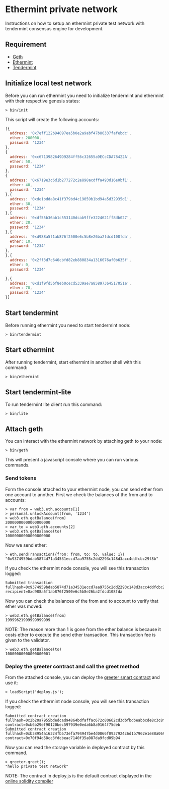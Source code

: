 # Ethermint private network
Instructions on how to setup an ethermint private test network with tendermint consensus engine for development.


## Requirement
* [Geth](https://github.com/ethereum/go-ethereum/wiki/geth)
* [Ethermint](https://github.com/tendermint/ethermint)
* [Tendermint](https://github.com/tendermint/tendermint)


## Initialize local test network
Before you can run ethermint you need to initialize tendermint and ethermint with their respective genesis states:
``` 
> bin/init
``` 

This script will create the following accounts:

``` javascript
[{
  address: '0x7eff122b94897ea5b0e2a9abf47b86337fafebdc',
  ether: 200000,
  password: '1234'
},
{
  address: '0xc6713982649D9284ff56c32655a9ECcCDA78422A',
  ether: 50,
  password: '1234'
},
{
  address: '0x6719e3c6d1b277272c2e898acdffa493d16e0bf1',
  ether: 40,
  password: '1234'
},{
  address: '0xde1bdda8c41f379bd4c19059b1bd94a5d32935d1',
  ether: 30,
  password: '1234'
},{
  address: '0xdf55b36ab1c553140dcab9ffe3224621ff8db027',
  ether: 20,
  password: '1234'
},{
  address: '0xd988a5f1ab876f2500e6c5b8e26ba2fdcd108fda',
  ether: 10,
  password: '1234'
},
},{
  address: '0x2ff3d7c646cbfd82eb880834a1316076af0b635f',
  ether: 0,
  password: '1234'

},{
  address: '0xd1f9fd5bf8eb0cecd5339ae7a85897364517051e',
  ether: 70,
  password: '1234'
}]
```


## Start tendermint
Before running ethermint you need to start tendermint node:
``` 
> bin/tendermint
``` 

## Start ethermint
After running tendermint, start ethermint in another shell with this command:
``` 
> bin/ethermint
``` 

## Start tendermint-lite
To run tendermint lite client run this command:
``` 
> bin/lite
``` 

## Attach geth
You can interact with the ethermint network by attaching geth to your node:
``` 
> bin/geth
``` 

This will present a javascript console where you can run various commands.

### Send tokens
Form the console attached to your ethermint node, you can send ether from one
 account to another.  First we check the balances of the from and to accounts:

```
> var from = web3.eth.accounts[1]
> personal.unlockAccount(from, '1234')
> web3.eth.getBalance(from)
20000000000000000000
> var to = web3.eth.accounts[2]
> web3.eth.getBalance(to)
10000000000000000000
```

Now we send ether:
```
> eth.sendTransaction({from: from, to: to, value: 1})
"0x9374959bdab5874d71a34531eccd7aa9755c2dd2293c148d3acc4ddfcbc29f8b"
```

If you check the ethermint node console, you will see this transaction logged:
```
Submitted transaction fullhash=0x9374959bdab5874d71a34531eccd7aa9755c2dd2293c148d3acc4ddfcbc29f8b recipient=0xd988a5f1ab876f2500e6c5b8e26ba2fdcd108fda
```

Now you can check the balances of the from and to account to verify that
ether was moved:

```
> web3.eth.getBalance(from)
19999621999999999999
```

NOTE: The reason more than 1 is gone from the ether balance is because it costs
ether to execute the send ether transaction.  This transaction fee is given to
the validator.

```
> web3.eth.getBalance(to)
10000000000000000001
```

### Deploy the greeter contract and call the greet method
From the attached console, you can deploy the
[greeter smart contract](https://www.ethereum.org/greeter) and
use it:
```
> loadScript('deploy.js');
```

If you check the ethermint node console, you will see this transaction logged:
```
Submitted contract creation fullhash=0x2b20a7955bdedcad94864bdfaffac672c80662cd3dbfbdbeabbcde8c3c8fd291 contract=0xb6b29ef90120bec597939e0eda6b8a9164f75deb
Submitted contract creation fullhash=0xb38954a16324fb573efa794947be4d0866f0937924c6d1b7962e1e88a069b4bc contract=0x70f94d58cc3fdcbeac7140f35a087da9fcd09b94

```

Now you can read the storage variable in deployed contract by this command. 
```
> greeter.greet();
"hello private test network"
```

NOTE: The contract in deploy.js is the default contract displayed in the
[online solidity compiler](https://ethereum.github.io/browser-solidity)
